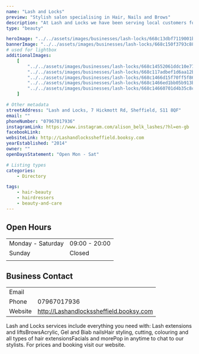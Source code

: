 ```yaml
---
name: "Lash and Locks"
preview: "Stylish salon specialising in Hair, Nails and Brows"
description: "At Lash and Locks we have been serving local customers for over 10yrs. We have the very best highly qualified technical professionals for all you hair and beauty needs. "
type: "beauty"

heroImage: "../../assets/images/businesses/lash-locks/668c13dbf7119001b80cfd49_IMG_1719_Original---Alison-Belk.jpeg"
bannerImage: "../../assets/images/businesses/lash-locks/668c150f3793c88b688549ff_IMG_1839-Large.jpeg"
# used for lightbox
additionalImages:
    [
        "../../assets/images/businesses/lash-locks/668c14552061ddc10e77b38e_IMG_1838-Large.jpeg",
        "../../assets/images/businesses/lash-locks/668c117adbef1d6aa12bedc4_IMG_1839-Large.jpeg",
        "../../assets/images/businesses/lash-locks/668c1466d15f70ff5f868103_29367bb4-7da1-4f14-bbc4-0f0ad9face6c---Alison-Belk.jpeg",
        "../../assets/images/businesses/lash-locks/668c1466ed1bb05b913bea01_IMG_9506---Alison-Belk.jpeg",
        "../../assets/images/businesses/lash-locks/668c14660701d4b35c8cf813_IMG_9843---Alison-Belk.jpeg",
    ]

# Other metadata
streetAddress: "Lash and Locks, 7 Hickmott Rd, Sheffield, S11 8QF"
email: ""
phoneNumber: "07967017936"
instagramLink: https://www.instagram.com/alison_belk_lashes/?hl=en-gb
facebookLink:
websiteLink: http://Lashandlockssheffield.booksy.com
yearEstablished: "2014"
owner: ""
openDaysStatement: "Open Mon - Sat"

# Listing types
categories:
    - Directory

tags:
    - hair-beauty
    - hairdressers
    - beauty-and-care
---
```


## Open Hours

|                   |               |
| ----------------- | ------------- |
| Monday - Saturday | 09:00 - 20:00 |
| Sunday            | Closed        |
|                   |               |

## Business Contact

|         |                                         |
| ------- | --------------------------------------- |
| Email   |                                         |
| Phone   | 07967017936                             |
| Website | http://Lashandlockssheffield.booksy.com |

Lash and Locks services include everything you need with: Lash extensions and liftsBrowsAcrylic, Gel and Biab nailsHair styling, cutting, colouring and all types of hair extensionsFacials and morePop in anytime to chat to our stylists.
For prices and booking visit our website.
